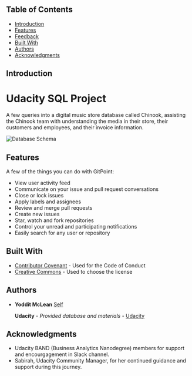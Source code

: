 ## Table of Contents

- [Introduction](#introduction)
- [Features](#features)
- [Feedback](#feedback)
- [Built With](#built-with)
- [Authors](#authors)
- [Acknowledgments](#acknowledgments)


## Introduction

# Udacity SQL Project

A few queries into a digital music store database called Chinook, assisting the Chinook team with understanding the media in their store, their customers and employees, and their invoice information.

![Database Schema](https://www.dropbox.com/scl/fi/a5qvu4f8esnq3vaykrsik/chinookschema.png?rlkey=w6wa7ch0582mhpvh9oky32i36&dl=0)

## Features

A few of the things you can do with GitPoint:

* View user activity feed
* Communicate on your issue and pull request conversations
* Close or lock issues
* Apply labels and assignees
* Review and merge pull requests
* Create new issues
* Star, watch and fork repositories
* Control your unread and participating notifications
* Easily search for any user or repository


## Built With

  - [Contributor Covenant](https://www.contributor-covenant.org/) - Used
    for the Code of Conduct
  - [Creative Commons](https://creativecommons.org/) - Used to choose
    the license

## Authors

  - **Yoddit McLean** 
    [Self](https://github.com/yoddit)

     **Udacity** - *Provided database and materials* -
    [Udacity](https://udacity.com)


## Acknowledgments

  - Udacity BAND (Business Analytics Nanodegree) members for support and encourgagement in Slack channel.
  - Sabirah, Udacity Community Manager, for her continued guidance and support during this journey. 


